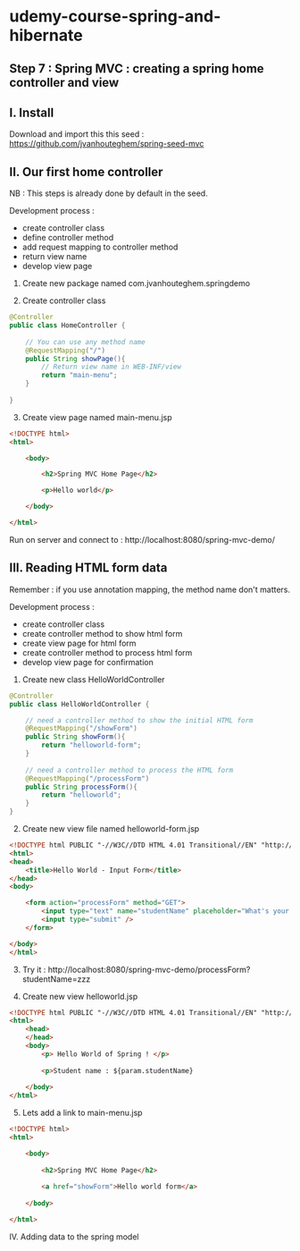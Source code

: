 # udemy-course-spring-and-hibernate

Step 7 : Spring MVC : creating a spring home controller and view
---

I. Install
---

Download and import this this seed : https://github.com/jvanhouteghem/spring-seed-mvc

II. Our first home controller
---

NB : This steps is already done by default in the seed.

Development process : 
- create controller class
- define controller method
- add request mapping to controller method
- return view name
- develop view page

1) Create new package named com.jvanhouteghem.springdemo

2) Create controller class

```java
@Controller
public class HomeController {
	
	// You can use any method name
	@RequestMapping("/")
	public String showPage(){
		// Return view name in WEB-INF/view
		return "main-menu";
	}
	
}
```

3) Create view page named main-menu.jsp

```html
<!DOCTYPE html>
<html>

    <body>

        <h2>Spring MVC Home Page</h2>

        <p>Hello world</p>

    </body>

</html>
```

Run on server and connect to : http://localhost:8080/spring-mvc-demo/

III. Reading HTML form data
---

Remember : if you use annotation mapping, the method name don't matters.

Development process : 
- create controller class
- create controller method to show html form
- create view page for html form
- create controller method to process html form
- develop view page for confirmation

1) Create new class HelloWorldController

```java
@Controller
public class HelloWorldController {

	// need a controller method to show the initial HTML form
	@RequestMapping("/showForm")
	public String showForm(){
		return "helloworld-form";
	}
	
	// need a controller method to process the HTML form
	@RequestMapping("/processForm")
	public String processForm(){
		return "helloworld";
	}
}
```

2) Create new view file named helloworld-form.jsp

```html
<!DOCTYPE html PUBLIC "-//W3C//DTD HTML 4.01 Transitional//EN" "http://www.w3.org/TR/html4/loose.dtd">
<html>
<head>
	<title>Hello World - Input Form</title>
</head>
<body>

	<form action="processForm" method="GET">
		<input type="text" name="studentName" placeholder="What's your name" /> 
		<input type="submit" />
	</form>

</body>
</html>
```

3) Try it : http://localhost:8080/spring-mvc-demo/processForm?studentName=zzz

4) Create new view helloworld.jsp

```html
<!DOCTYPE html PUBLIC "-//W3C//DTD HTML 4.01 Transitional//EN" "http://www.w3.org/TR/html4/loose.dtd">
<html>
	<head>
	</head>
	<body>
		<p> Hello World of Spring ! </p>
		
		<p>Student name : ${param.studentName}
		
	</body>
</html>
```

5) Lets add a link to main-menu.jsp

```html
<!DOCTYPE html>
<html>

	<body>
	
		<h2>Spring MVC Home Page</h2>
	
		<a href="showForm">Hello world form</a>
	
	</body>

</html>
```

IV. Adding data to the spring model



